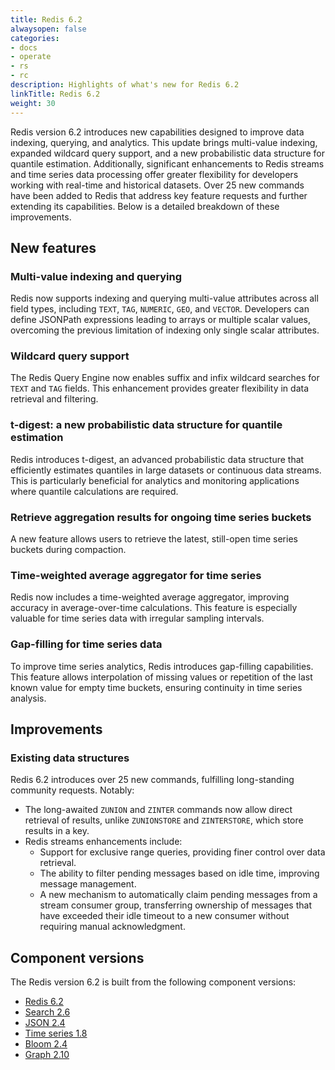 ```yaml
---
title: Redis 6.2
alwaysopen: false
categories:
- docs
- operate
- rs
- rc
description: Highlights of what's new for Redis 6.2
linkTitle: Redis 6.2
weight: 30
---
```


Redis version 6.2 introduces new capabilities designed to improve data indexing, querying, and analytics. This update brings multi-value indexing, expanded wildcard query support, and a new probabilistic data structure for quantile estimation. Additionally, significant enhancements to Redis streams and time series data processing offer greater flexibility for developers working with real-time and historical datasets. Over 25 new commands have been added to Redis that address key feature requests and further extending its capabilities.
Below is a detailed breakdown of these improvements.

## New features

### Multi-value indexing and querying
Redis now supports indexing and querying multi-value attributes across all field types, including `TEXT`, `TAG`, `NUMERIC`, `GEO`, and `VECTOR`. Developers can define JSONPath expressions leading to arrays or multiple scalar values, overcoming the previous limitation of indexing only single scalar attributes.

### Wildcard query support
The Redis Query Engine now enables suffix and infix wildcard searches for `TEXT` and `TAG` fields. This enhancement provides greater flexibility in data retrieval and filtering.

### t-digest: a new probabilistic data structure for quantile estimation
Redis introduces t-digest, an advanced probabilistic data structure that efficiently estimates quantiles in large datasets or continuous data streams. This is particularly beneficial for analytics and monitoring applications where quantile calculations are required.

### Retrieve aggregation results for ongoing time series buckets
A new feature allows users to retrieve the latest, still-open time series buckets during compaction.

### Time-weighted average aggregator for time series
Redis now includes a time-weighted average aggregator, improving accuracy in average-over-time calculations. This feature is especially valuable for time series data with irregular sampling intervals.

### Gap-filling for time series data
To improve time series analytics, Redis introduces gap-filling capabilities. This feature allows interpolation of missing values or repetition of the last known value for empty time buckets, ensuring continuity in time series analysis.

## Improvements
### Existing data structures
Redis 6.2 introduces over 25 new commands, fulfilling long-standing community requests. Notably:

- The long-awaited `ZUNION` and `ZINTER` commands now allow direct retrieval of results, unlike `ZUNIONSTORE` and `ZINTERSTORE`, which store results in a key.
- Redis streams enhancements include:
  - Support for exclusive range queries, providing finer control over data retrieval.
  - The ability to filter pending messages based on idle time, improving message management.
  - A new mechanism to automatically claim pending messages from a stream consumer group, transferring ownership of messages that have exceeded their idle timeout to a new consumer without requiring manual acknowledgment.

## Component versions
The Redis version 6.2 is built from the following component versions:

- [Redis 6.2](https://github.com/redis/redis/blob/6.2/00-RELEASENOTES)
- [Search 2.6](https://redis.io/docs/latest/operate/oss_and_stack/stack-with-enterprise/release-notes/redisearch/redisearch-2.6-release-notes/)
- [JSON 2.4](https://redis.io/docs/latest/operate/oss_and_stack/stack-with-enterprise/release-notes/redisjson/redisjson-2.4-release-notes/)
- [Time series 1.8](https://redis.io/docs/latest/operate/oss_and_stack/stack-with-enterprise/release-notes/redistimeseries/redistimeseries-1.8-release-notes/)
- [Bloom 2.4](https://redis.io/docs/latest/operate/oss_and_stack/stack-with-enterprise/release-notes/redisbloom/redisbloom-2.4-release-notes/)
- [Graph 2.10](https://redis.io/docs/latest/operate/oss_and_stack/stack-with-enterprise/release-notes/redisgraph/redisgraph-2.10-release-notes/)
